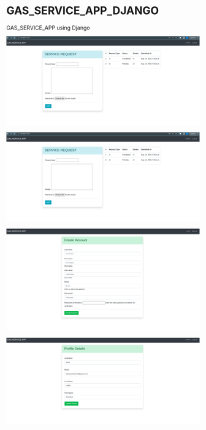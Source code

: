 # GAS_SERVICE_APP_DJANGO
GAS_SERVICE_APP using Django

![Alt text]( https://github.com/latika25/GAS_SERVICE_APP_DJANGO/blob/main/output_screenshots/Screenshot%20from%202023-08-14%2015-45-45.png "Optional Title")



![Alt text](https://github.com/latika25/GAS_SERVICE_APP_DJANGO/blob/main/output_screenshots/Screenshot%20from%202023-08-14%2015-45-45.png "Optional Title")

![Alt text](https://github.com/latika25/GAS_SERVICE_APP_DJANGO/blob/main/output_screenshots/Signup.png "Optional Title")


![Alt text](https://github.com/latika25/GAS_SERVICE_APP_DJANGO/blob/main/output_screenshots/Profile.png "Optional Title")

